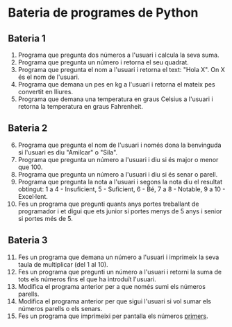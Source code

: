 # Bateria de programes de Python

## Bateria 1

1. Programa que pregunta dos números a l'usuari i calcula la seva suma.
2. Programa que pregunta un número i retorna el seu quadrat.
3. Programa que pregunta el nom a l'usuari i retorna el text: "Hola X". On X és el nom de l'usuari.
4. Programa que demana un pes en kg a l'usuari i retorna el mateix pes convertit en lliures.
5. Programa que demana una temperatura en graus Celsius a l'usuari i retorna la temperatura en graus Fahrenheit.

## Bateria 2

6. Programa que pregunta el nom de l'usuari i només dona la benvinguda si l'usuari es diu "Amilcar" o "Sila".
7. Programa que pregunta un número a l'usuari i diu si és major o menor que 100.
8. Programa que pregunta un número a l'usuari i diu si és senar o parell.
9. Programa que pregunta la nota a l'usuari i segons la nota diu el resultat obtingut: 1 a 4 - Insuficient, 5 - Suficient, 6 - Bé, 7 a 8 - Notable, 9 a 10 - Excel·lent.
10. Fes un programa que pregunti quants anys portes treballant de programador i et digui que ets junior si portes menys de 5 anys i senior si portes més de 5.

## Bateria 3

11. Fes un programa que demana un número a l'usuari i imprimeix la seva taula de multiplicar (del 1 al 10).
12. Fes un programa que pregunti un número a l'usuari i retorni la suma de tots els números fins el que ha introduït l'usuari.
13. Modifica el programa anterior per a que només sumi els números parells.
14. Modifica el programa anterior per que sigui l'usuari si vol sumar els números parells o els senars.
15. Fes un programa que imprimeixi per pantalla els números [primers](https://ca.wikipedia.org/wiki/Nombre_primer).
